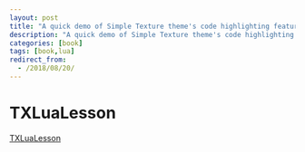 ```yaml
---
layout: post
title: "A quick demo of Simple Texture theme's code highlighting features"
description: "A quick demo of Simple Texture theme's code highlighting features"
categories: [book]
tags: [book,lua]
redirect_from:
  - /2018/08/20/
---
```


# TXLuaLesson

[TXLuaLesson](../myBooks/TXLuaLesson/html/_index.html)